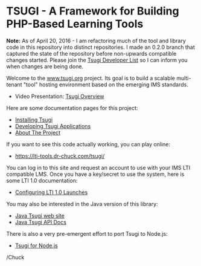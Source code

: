 TSUGI - A Framework for Building PHP-Based Learning Tools
=========================================================

**Note:** As of April 20, 2016 - I am refactoring much of the tool and library code in 
this repository into distinct repositories.  I made an 0.2.0 branch that captured 
the state of the repository before non-upwards compatible changes started.
Please join the 
[Tsugi Developer List](https://groups.google.com/a/apereo.org/forum/#!forum/tsugi-dev)
so I can inform you when changes are being done.

Welcome to the www.tsugi.org project. 
Its goal is to build a scalable multi-tenant "tool" hosting environment based on the 
emerging IMS standards.  

* Video Presentation: [Tsugi Overview](https://www.youtube.com/watch?v=iDcoWH9PO6I&index=2&list=PLlRFEj9H3Oj5WZUjVjTJVBN18ozYSWMhw)

Here are some documentation pages for this project:

* [Installing Tsugi](docs/INSTALL.md)
* [Developing Tsugi Applications](docs/DEVELOP.md)
* [About The Project](docs/ABOUT.md)

If you want to see this code actually working, you can play online:

* https://lti-tools.dr-chuck.com/tsugi/

You can log in to this site and request an account to use with your IMS
LTI compatible LMS.  Once you have a key/secret to use the system, here
is some LTI 1.0 documentation:

* [Configuring LTI 1.0 Launches](docs/LAUNCHING.md)

You may also be interested in the Java version of this library:

* [Java Tsugi web site](http://csev.github.io/tsugi-java/)
* [Java Tsugi API Docs](http://csev.github.io/tsugi-java/apidocs/index.html)

There is also a very pre-emergent effort to port Tsugi to Node.js:

* [Tsugi for Node.js](https://github.com/tsugiproject/tsugi-node-sample)

/Chuck

